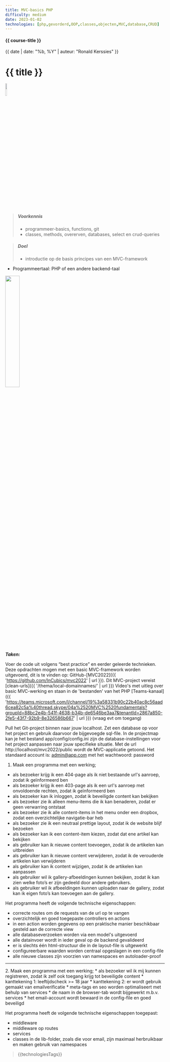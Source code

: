 ```yaml
---
title: MVC-basics PHP
difficulty: medium
date: 2023-01-02
technologies: [php,gevorderd,OOP,classes,objecten,MVC,database,CRUD]
---
```


#### {{ course-title }}
{{ date | date: "%b, %Y" | auteur: "Ronald Kerssies" }}

# {{ title }}

<img src="{{ '/_assets/api/PHP-logo.png' | url }}" style="width:10%;">

> ##### Voorkennis
> * programmeer-basics, functions, git
> * classes, methods, overerven, databases, select en crud-queries

> ##### Doel
> * introductie op de basis principes van een MVC-framework

* Programmeertaal: PHP of een andere backend-taal

<img src="{{ '/_assets/api/mvc-concept.png' | url }}" style="width:30%;">




***Taken:***

Voer de code uit volgens “best practice” en eerder geleerde technieken.
Deze opdrachten mogen met een basic MVC-framework worden uitgevoerd,
dit is te vinden op: GitHub-[MVC2022]({{ 'https://github.com/InCubics/mvc2022' | url }}).
Dit MVC-project vereist  [clean-urls]({{ '/thema/local-domainnames/' | url }})
Video's met uitleg over basic MVC-werking en staan in de 'bestanden' van het PHP [Teams-kanaal]({{ 'https://teams.microsoft.com/l/channel/19%3a58331b90c22b40ac8c56aad6cea82c5a%40thread.skype/04a%2520MVC%2520fundamentals?groupId=88bc2e4b-541f-4638-b34b-de6546be3aa7&tenantId=2867a850-2fe5-43f7-92b9-8e326586b667' | url }}) (vraag evt om toegang) 

Pull het Git-project binnen naar jouw localhost. 
Zet een database op voor het project en gebruik daarvoor de bijgevoegde sql-file.
In de projectmap kan je het bestand app/config/config.ini zijn de database-instellingen voor het project aanpassen naar jouw specifieke situatie. 
Met de url http://localhost/mvc2022/public wordt de MVC-applicatie getoond. 
Het standaard account is: admin@app.com met het wachtwoord: password

>>>>
1. Maak een programma met een werking;
* als bezoeker krijg ik een 404-page als ik niet bestaande url's aanroep, zodat ik geïnformeerd ben
* als bezoeker krijg ik een 403-page als ik een url's aanroep met onvoldoende rechten, zodat ik geïnformeerd ben
* als bezoeker kan ik inloggen, zodat ik beveiligde content kan bekijken 
* als bezoeker zie ik alleen menu-items die ik kan benaderen, zodat er geen verwarring ontstaat
* als bezoeker zie ik alle content-items in het menu onder een dropbox, zodat een overzichtelijke navigatie-bar heb
* als bezoeker zie ik een neutraal prettige layout, zodat ik de website blijf bezoeken
* als bezoeker kan ik een content-item kiezen, zodat dat ene artikel kan bekijken
* als gebruiker kan ik nieuwe content toevoegen, zodat ik de artikelen kan uitbreiden
* als gebruiker kan ik nieuwe content verwijderen, zodat ik de verouderde artikelen kan verwijderen
* als gebruiker kan ik content wijzigen, zodat ik de artikelen kan aanpassen
* als gebruiker wil ik gallery-afbeeldingen kunnen bekijken, zodat ik kan zien welke foto’s er zijn gedeeld door andere gebruikers. 
* als gebruiker wil ik afbeeldingen kunnen uploaden naar de gallery, zodat kan ik eigen foto’s kan toevoegen aan de gallery.

Het programma heeft de volgende technische eigenschappen:
* correcte routes om de requests van de url op te vangen
* overzichtelijk en goed toegepaste controllers en actions
* in een action worden gegevens op een praktische manier beschikbaar gesteld aan de correcte view
* alle databaseverzoeken worden via een model's uitgevoerd
* alle datainvoer wordt in ieder geval op de backend gevalideerd
* er is slechts één html-structuur die in de layout-file is uitgewerkt
* configureerbare waarden worden centraal opgeslagen in een config-file
* alle nieuwe classes zijn voorzien van namespaces en autoloader-proof

<hr>
2. Maak een programma met een werking;
* als bezoeker wil ik mij kunnen registreren, zodat ik zelf ook toegang krijg tot beveiligde content
  * kanttekening 1: leeftijdscheck >= 18 jaar
  * kanttekening 2: er wordt gebruik gemaakt van emailverificatie
* meta-tags en seo worden optimaliseert met behulp van services
* de naam in de browser-tab wordt bijgewerkt m.b.v. services
* het email-account wordt bewaard in de config-file en goed beveiligd

Het programma heeft de volgende technische eigenschappen toegepast:
* middleware
* middleware op routes
* services
* classes in de lib-folder, zoals die voor email, zijn maximaal herbruikbaar en maken gebruik van namespaces

> {{technologiesTags}}
